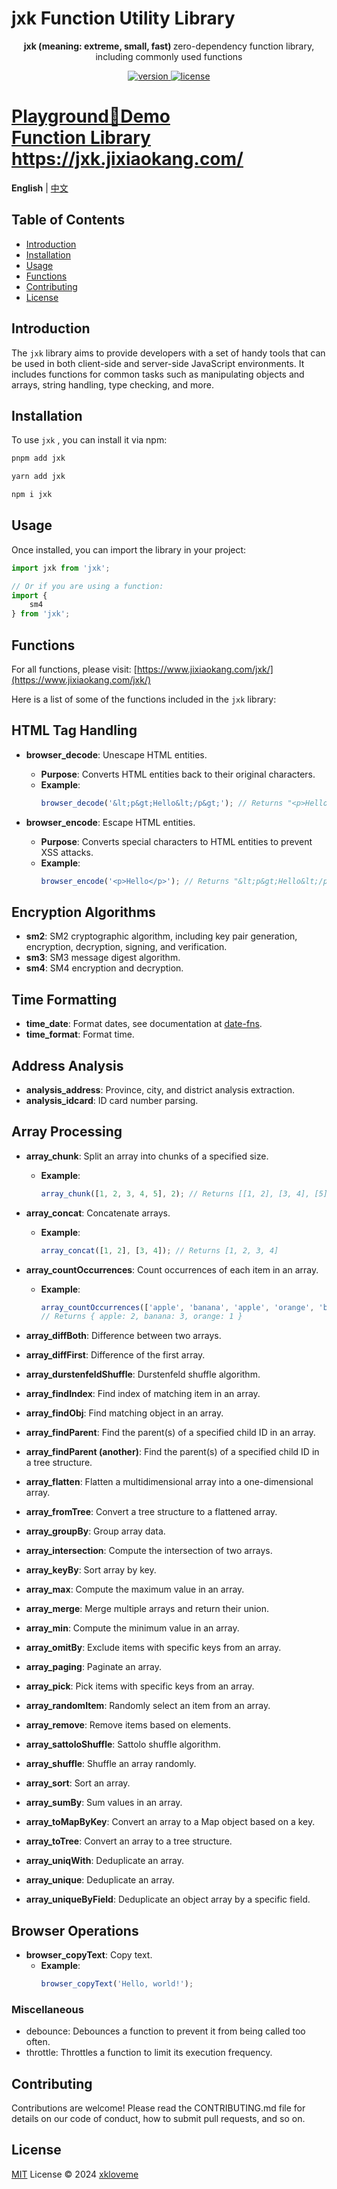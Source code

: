 # jxk Function Utility Library

<p align="center">
  <strong>jxk (meaning: extreme, small, fast) </strong> zero-dependency function library, including commonly used functions
</p>

<p align="center">
  <a href="https://www.npmjs.com/package/jxk">
    <img src="https://img.shields.io/npm/v/jxk?color=orange&label=" alt="version" />
  </a>
  <a href="https://github.com/qmhc/jxk/blob/main/LICENSE">
    <img src="https://img.shields.io/npm/l/jxk" alt="license" />
  </a>
</p>

<h1 >
  <a href="https://jxk.jixiaokang.com/playground">
    Playground🎠Demo
  </a><br/>
  <a href="https://jxk.jixiaokang.com/">
  Function Library https://jxk.jixiaokang.com/
  </a>
</h1>

**English** | [中文](./README.md)

## Table of Contents

* [Introduction](#introduction)
* [Installation](#installation)
* [Usage](#usage)
* [Functions](#functions)
* [Contributing](#contributing)
* [License](#license)

## Introduction

The `jxk` library aims to provide developers with a set of handy tools that can be used in both client-side and server-side JavaScript environments. It includes functions for common tasks such as manipulating objects and arrays, string handling, type checking, and more.

## Installation

To use `jxk` , you can install it via npm:

```bash
pnpm add jxk
```

```bash
yarn add jxk
```

```bash
npm i jxk
```

## Usage

Once installed, you can import the library in your project:

```javascript
import jxk from 'jxk';

// Or if you are using a function:
import {
    sm4
} from 'jxk';
```

## Functions

For all functions, please visit: [https://www.jixiaokang.com/jxk/](https://www.jixiaokang.com/jxk/)

Here is a list of some of the functions included in the `jxk` library:

## HTML Tag Handling

- **browser_decode**: Unescape HTML entities.
  - **Purpose**: Converts HTML entities back to their original characters.
  - **Example**:
    ```javascript
    browser_decode('&lt;p&gt;Hello&lt;/p&gt;'); // Returns "<p>Hello</p>"
    ```

- **browser_encode**: Escape HTML entities.
  - **Purpose**: Converts special characters to HTML entities to prevent XSS attacks.
  - **Example**:
    ```javascript
    browser_encode('<p>Hello</p>'); // Returns "&lt;p&gt;Hello&lt;/p&gt;"
    ```

## Encryption Algorithms

- **sm2**: SM2 cryptographic algorithm, including key pair generation, encryption, decryption, signing, and verification.
- **sm3**: SM3 message digest algorithm.
- **sm4**: SM4 encryption and decryption.

## Time Formatting

- **time_date**: Format dates, see documentation at [date-fns](https://date-fns.p6p.net/).
- **time_format**: Format time.

## Address Analysis

- **analysis_address**: Province, city, and district analysis extraction.
- **analysis_idcard**: ID card number parsing.

## Array Processing

- **array_chunk**: Split an array into chunks of a specified size.
  - **Example**:
    ```javascript
    array_chunk([1, 2, 3, 4, 5], 2); // Returns [[1, 2], [3, 4], [5]]
    ```

- **array_concat**: Concatenate arrays.
  - **Example**:
    ```javascript
    array_concat([1, 2], [3, 4]); // Returns [1, 2, 3, 4]
    ```

- **array_countOccurrences**: Count occurrences of each item in an array.
  - **Example**:
    ```javascript
    array_countOccurrences(['apple', 'banana', 'apple', 'orange', 'banana', 'banana']);
    // Returns { apple: 2, banana: 3, orange: 1 }
    ```

- **array_diffBoth**: Difference between two arrays.
- **array_diffFirst**: Difference of the first array.
- **array_durstenfeldShuffle**: Durstenfeld shuffle algorithm.
- **array_findIndex**: Find index of matching item in an array.
- **array_findObj**: Find matching object in an array.
- **array_findParent**: Find the parent(s) of a specified child ID in an array.
- **array_findParent (another)**: Find the parent(s) of a specified child ID in a tree structure.
- **array_flatten**: Flatten a multidimensional array into a one-dimensional array.
- **array_fromTree**: Convert a tree structure to a flattened array.
- **array_groupBy**: Group array data.
- **array_intersection**: Compute the intersection of two arrays.
- **array_keyBy**: Sort array by key.
- **array_max**: Compute the maximum value in an array.
- **array_merge**: Merge multiple arrays and return their union.
- **array_min**: Compute the minimum value in an array.
- **array_omitBy**: Exclude items with specific keys from an array.
- **array_paging**: Paginate an array.
- **array_pick**: Pick items with specific keys from an array.
- **array_randomItem**: Randomly select an item from an array.
- **array_remove**: Remove items based on elements.
- **array_sattoloShuffle**: Sattolo shuffle algorithm.
- **array_shuffle**: Shuffle an array randomly.
- **array_sort**: Sort an array.
- **array_sumBy**: Sum values in an array.
- **array_toMapByKey**: Convert an array to a Map object based on a key.
- **array_toTree**: Convert an array to a tree structure.
- **array_uniqWith**: Deduplicate an array.
- **array_unique**: Deduplicate an array.
- **array_uniqueByField**: Deduplicate an object array by a specific field.

## Browser Operations

- **browser_copyText**: Copy text.
  - **Example**:
    ```javascript
    browser_copyText('Hello, world!');
    ```

### Miscellaneous

* debounce: Debounces a function to prevent it from being called too often.
* throttle: Throttles a function to limit its execution frequency.

## Contributing

Contributions are welcome! Please read the CONTRIBUTING.md file for details on our code of conduct, how to submit pull requests, and so on.

## License

[MIT](./LICENSE) License © 2024 [xkloveme](https://github.com/xkloveme)
